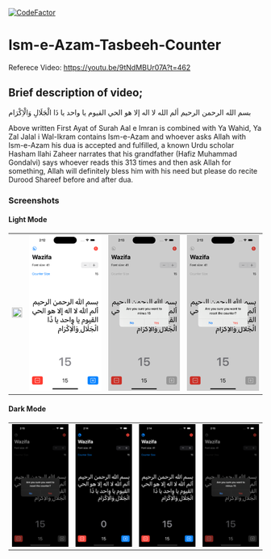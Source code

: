 [![CodeFactor](https://www.codefactor.io/repository/github/takasurazeem/ism-e-azam-tasbeeh-counter/badge)](https://www.codefactor.io/repository/github/takasurazeem/ism-e-azam-tasbeeh-counter)

# Ism-e-Azam-Tasbeeh-Counter
Referece Video: https://youtu.be/9tNdMBUr07A?t=462

## Brief description of video;
بسم الله الرحمن الرحيم
 ألم الله لا اله إلا هو الحي القيوم يا واحد يا ذَا الْجَلَالِ وَالْاِکْرَام

Above written First Ayat of Surah Aal e Imran is combined with Ya Wahid, Ya Zal Jalal i Wal-Ikram contains Ism-e-Azam and whoever asks Allah with Ism-e-Azam his dua is accepted and fulfilled, a known Urdu scholar Hasham Ilahi Zaheer narrates that his grandfather (Hafiz Muhammad Gondalvi) says whoever reads this 313 times and then ask Allah for something, Allah will definitely bless him with his need but please do recite Durood Shareef before and after dua.

### Screenshots
#### Light Mode
<table>
  <tr>
    <td><img src="https://takasurazeem.github.io/Ism-e-Azam-Tasbeeh-Counter/screenshots/lightmode/lightmode-1.png" width=100% height=100%></td>
    <td><img src="screenshots/lightmode/lightmode-2.png" width=100% height=100%></td>
    <td><img src="screenshots/lightmode/lightmode-3.png" width=100% height=100%></td>
    <td><img src="screenshots/lightmode/lightmode-4.png" width=100% height=100%></td>
  </tr>
</table>

#### Dark Mode
<table>
  <tr>
    <td><img src="screenshots/darkmode/darkmode-1.png" width=100% height=100%></td>
    <td><img src="screenshots/darkmode/darkmode-2.png" width=100% height=100%></td>
    <td><img src="screenshots/darkmode/darkmode-3.png" width=100% height=100%></td>
    <td><img src="screenshots/darkmode/darkmode-4.png" width=100% height=100%></td>
  </tr>
</table>
